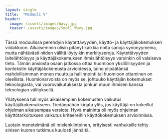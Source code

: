 ```yaml
---
layout: single
title:  "Moduuli V"
header:
  image: /assets/images/Wavy.jpg
  teaser: /assets/images/Small_Wavy.jpg
---
```

Tässä moduulissa perehdyin käytettävyyden, käyttö- ja käyttäjäkokemuksen viidakkoon. Aikaisemmin olisin pitänyt kaikkia noita sanoja synonyymeina, mutta nähtävästi niiden väliltä löytyikin merkityseroja. Käytettävyyden laitelähtöisyys ja käyttäjäkokemuksen ihmislähtöisyys varsinkin oli valaiseva tieto. Tämän ansiosta osaan jatkossa ottaa huomioon yksilöllisyyden ja kontekstin käyttäjäkokemusta arvioidessa, taino ylipäätänsä mahdollisimman monen muuttuja hallinnointi tai huomioon ottaminen on oleellista. Huomionarvoista on myös se, johtuuko käyttäjän kokemukset teknologiasta, vai vuorovaikutuksesta jonkun muun ihmisen kanssa teknologian välityksellä.

Yllätyksenä tuli myös aikaisempien kokemusten vaikutus käyttäjäkokemukseen. Tiedänpähän kirjata ylös, jos käyttäjä on kokeillut ohjelman aikaisempaa versiota. Hyvä maininta oli myös ohjelman käyttötarkoituksen vaikutus kriteereihin käyttökokemuksen arvioinnissa.

Luotain menetelmänä oli mielenkiintoinen, erityisesti vanhuksille tehty sinisen kuoren tutkimus kuulosti jännältä.